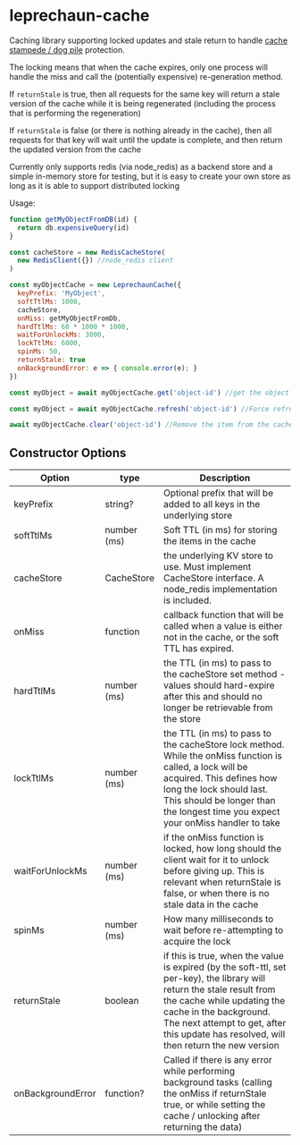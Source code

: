 # leprechaun-cache

Caching library supporting locked updates and stale return to handle [cache stampede / dog pile](https://en.wikipedia.org/wiki/Cache_stampede) protection.

The locking means that when the cache expires, only one process will handle the miss and call the (potentially expensive) re-generation method.

If `returnStale` is true, then all requests for the same key will return a stale version of the cache while it is being regenerated (including the process that is performing the regeneration)

If `returnStale` is false (or there is nothing already in the cache), then all requests for that key will wait until the update is complete, and then return the updated version from the cache

Currently only supports redis (via node_redis) as a backend store and a simple in-memory store for testing, but it is easy to create your own store as long as it is able to support distributed locking

Usage:

```js
function getMyObjectFromDB(id) {
  return db.expensiveQuery(id)
}

const cacheStore = new RedisCacheStore(
  new RedisClient({}) //node_redis client
)

const myObjectCache = new LeprechaunCache({
  keyPrefix: 'MyObject',
  softTtlMs: 1000,
  cacheStore,
  onMiss: getMyObjectFromDb,
  hardTtlMs: 60 * 1000 * 1000,
  waitForUnlockMs: 3000,
  lockTtlMs: 6000,
  spinMs: 50,
  returnStale: true
  onBackgroundError: e => { console.error(e); }
})

const myObject = await myObjectCache.get('object-id') //get the object with key 'object-id'. If it doesn't exist, onMiss will be called, and the data will be stored in the cache with a soft TTL of 1000ms

const myObject = await myObjectCache.refresh('object-id') //Force refresh (calls the onMiss handler and updates the cache) and return the result

await myObjectCache.clear('object-id') //Remove the item from the cache
```

## Constructor Options

| Option            | type        | Description                                                                                                                                                                                                                                                              |
| ----------------- | ----------- | ------------------------------------------------------------------------------------------------------------------------------------------------------------------------------------------------------------------------------------------------------------------------ |
| keyPrefix         | string?     | Optional prefix that will be added to all keys in the underlying store                                                                                                                                                                                                   |
| softTtlMs         | number (ms) | Soft TTL (in ms) for storing the items in the cache                                                                                                                                                                                                                      |
| cacheStore        | CacheStore  | the underlying KV store to use. Must implement CacheStore interface. A node_redis implementation is included.                                                                                                                                                            |
| onMiss            | function    | callback function that will be called when a value is either not in the cache, or the soft TTL has expired.                                                                                                                                                              |
| hardTtlMs         | number (ms) | the TTL (in ms) to pass to the cacheStore set method - values should hard-expire after this and should no longer be retrievable from the store                                                                                                                           |
| lockTtlMs         | number (ms) | the TTL (in ms) to pass to the cacheStore lock method. While the onMiss function is called, a lock will be acquired. This defines how long the lock should last. This should be longer than the longest time you expect your onMiss handler to take                      |
| waitForUnlockMs   | number (ms) | if the onMiss function is locked, how long should the client wait for it to unlock before giving up. This is relevant when returnStale is false, or when there is no stale data in the cache                                                                             |
| spinMs            | number (ms) | How many milliseconds to wait before re-attempting to acquire the lock                                                                                                                                                                                                   |
| returnStale       | boolean     | if this is true, when the value is expired (by the soft-ttl, set per-key), the library will return the stale result from the cache while updating the cache in the background. The next attempt to get, after this update has resolved, will then return the new version |
| onBackgroundError | function?   | Called if there is any error while performing background tasks (calling the onMiss if returnStale true, or while setting the cache / unlocking after returning the data)                                                                                                 |
